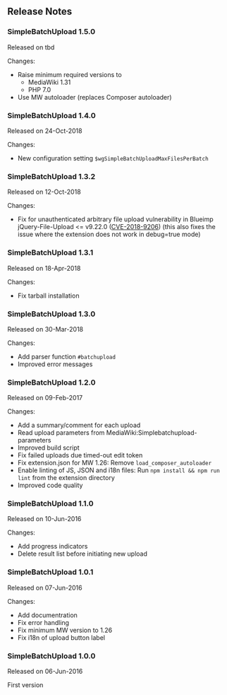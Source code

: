 ## Release Notes

### SimpleBatchUpload 1.5.0

Released on tbd

Changes:
* Raise minimum required versions to
  * MediaWiki 1.31
  * PHP 7.0
* Use MW autoloader (replaces Composer autoloader)

### SimpleBatchUpload 1.4.0

Released on 24-Oct-2018

Changes:
* New configuration setting `$wgSimpleBatchUploadMaxFilesPerBatch`

### SimpleBatchUpload 1.3.2

Released on 12-Oct-2018

Changes:
* Fix for unauthenticated arbitrary file upload vulnerability in Blueimp
  jQuery-File-Upload <= v9.22.0 ([CVE-2018-9206](https://nvd.nist.gov/vuln/detail/CVE-2018-9206))
  (this also fixes the issue where the extension does not work in debug=true mode)

### SimpleBatchUpload 1.3.1

Released on 18-Apr-2018

Changes:
* Fix tarball installation

### SimpleBatchUpload 1.3.0

Released on 30-Mar-2018

Changes:
* Add parser function `#batchupload`
* Improved error messages

### SimpleBatchUpload 1.2.0

Released on 09-Feb-2017

Changes:
* Add a summary/comment for each upload
* Read upload parameters from MediaWiki:Simplebatchupload-parameters
* Improved build script
* Fix failed uploads due timed-out edit token
* Fix extension.json for MW 1.26: Remove `load_composer_autoloader`
* Enable linting of JS, JSON and i18n files:
  Run `npm install && npm run lint` from the extension directory
* Improved code quality

### SimpleBatchUpload 1.1.0

Released on 10-Jun-2016

Changes:
* Add progress indicators
* Delete result list before initiating new upload

### SimpleBatchUpload 1.0.1

Released on 07-Jun-2016

Changes:
* Add documentration
* Fix error handling
* Fix minimum MW version to 1.26
* Fix i18n of upload button label

### SimpleBatchUpload 1.0.0

Released on 06-Jun-2016

First version
